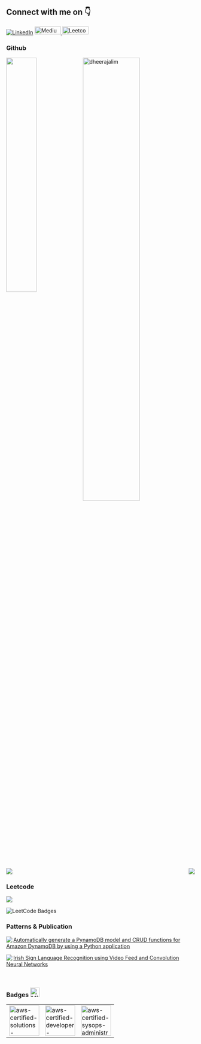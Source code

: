 

<!--
**dheerajalim/dheerajalim** is a ✨ _special_ ✨ repository because its `README.md` (this file) appears on your GitHub profile.

Here are some ideas to get you started:

- 🔭 I’m currently working on ...
- 🌱 I’m currently learning ...
- 👯 I’m looking to collaborate on ...
- 🤔 I’m looking for help with ...
- 💬 Ask me about ...
- 📫 How to reach me: ...
- 😄 Pronouns: ...
- ⚡ Fun fact: ...
-->


</br>
<h2> Connect with me on 👇</h2>
<p align="left"> <a href="https://www.linkedin.com/in/dheerajalimchandani" target="_blank"><img src="https://img.shields.io/badge/LinkedIn-%230077B5.svg?&style=flat-square&logo=linkedin&logoColor=white" alt="LinkedIn"></a> <a href="https://medium.com/@dheeraj-alim" target="_blank"><img alt="Medium" src="https://img.shields.io/badge/medium-%2312100E.svg?&style=for-the-badge&logo=medium&logoColor=yellow" height="21" width="70" /> <a href="https://leetcode.com/dheeraj_alim/" target="_blank"> <img alt="Leetcode" src="https://img.shields.io/badge/LeetCode-000000?style=for-the-badge&logo=LeetCode&logoColor=#d16c06" height="21" width="70" /></a>

<h3> Github  </h3> 
<a href="https://github.com/dheerajalim/github-readme-stats"><img align="left" width="40%" src="https://github-readme-stats.vercel.app/api/top-langs/?username=dheerajalim&layout=compact&theme=tokyonight" /></a>
<img width="55%" src="https://github-readme-streak-stats.herokuapp.com/?user=dheerajalim&theme=tokyonight" alt="dheerajalim" />
<br/>
<p><img align = "right" src='https://user-images.githubusercontent.com/5713670/87202985-820dcb80-c2b6-11ea-9f56-7ec461c497c3.gif'></p>

<img src="https://img.shields.io/github/forks/dheerajalim/dheerajalim?style=social"></img>

<h3> Leetcode </h3> 


![](https://leetcard.jacoblin.cool/dheeraj_alim?ext=heatmap&border_radius=5&width=600&height=300&hide=ranking)

<img src="https://leetcode-badge-showcase.vercel.app/api?username=dheeraj_alim&theme=github-dark" alt="LeetCode Badges"/>
<br>

<h3>Patterns & Publication</h3>

<a href="https://docs.aws.amazon.com/prescriptive-guidance/latest/patterns/automatically-generate-a-pynamodb-model-and-crud-functions-for-amazon-dynamodb-by-using-a-python-application.html"><img align="left" src="https://img.shields.io/badge/AWS-%23FF9900.svg?style=for-the-badge&logo=amazon-aws&logoColor=white" />
Automatically generate a PynamoDB model and CRUD functions for Amazon DynamoDB by using a Python application</a>

<a href="https://www.researchgate.net/publication/343834815_Irish_Sign_Language_Recognition_using_Video_Feed_and_Convolution_Neural_Networks"><img align="left" src="https://img.shields.io/badge/ResearchGate-00CCBB?style=for-the-badge&logo=ResearchGate&logoColor=white" /> 
Irish Sign Language Recognition using Video Feed and Convolution Neural Networks</a>


<br>

<h3 align="left">Badges <img src="https://raw.githubusercontent.com/Tarikul-Islam-Anik/Animated-Fluent-Emojis/master/Emojis/Activities/Military%20Medal.png" alt="Military Medal" width="25" height="25" /></h3>
<p></>

<table style="width:100%" border="0">
  <tr>
    <td>
<img src="https://i.ibb.co/YdQtHm4/aws-certified-solutions-architect-associate-2.png" alt="aws-certified-solutions-architect-associate-2" border="0" width ="80px">
    </td>
    <td>
<a href="https://ibb.co/G05kFLp"><img src="https://i.ibb.co/G05kFLp/aws-certified-developer-associate.png" alt="aws-certified-developer-associate" border="0" width ="80px"></a>
    </td>
    <td>
<a href="https://ibb.co/W0PLWDk"><img src="https://i.ibb.co/W0PLWDk/aws-certified-sysops-administrator-associate.png" alt="aws-certified-sysops-administrator-associate" border="0" width ="80px"></a>
    </td>
  </tr>
</table>


